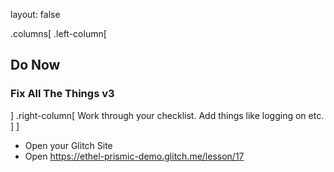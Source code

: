 layout: false

.columns[
.left-column[

## Do Now

### Fix All The Things v3


]
.right-column[
Work through your checklist. Add things like logging on etc.
]
]

- Open your Glitch Site
- Open https://ethel-prismic-demo.glitch.me/lesson/17


